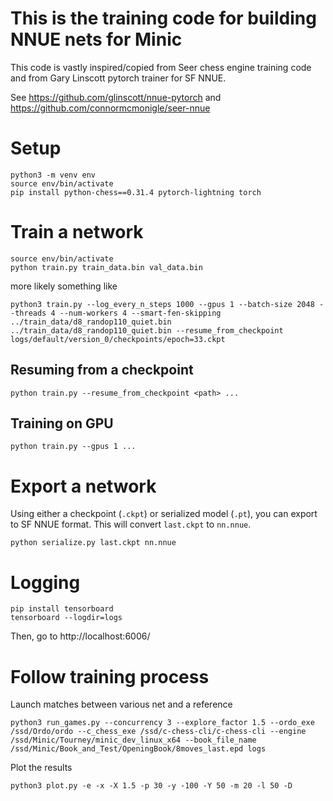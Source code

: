 # This is the training code for building NNUE nets for Minic #

This code is vastly inspired/copied from Seer chess engine training code and from Gary Linscott pytorch trainer for SF NNUE.

See https://github.com/glinscott/nnue-pytorch and https://github.com/connormcmonigle/seer-nnue

# Setup
```
python3 -m venv env
source env/bin/activate
pip install python-chess==0.31.4 pytorch-lightning torch
```

# Train a network

```
source env/bin/activate
python train.py train_data.bin val_data.bin
```
more likely something like 
```
python3 train.py --log_every_n_steps 1000 --gpus 1 --batch-size 2048 --threads 4 --num-workers 4 --smart-fen-skipping ../train_data/d8_randop110_quiet.bin  ../train_data/d8_randop110_quiet.bin --resume_from_checkpoint logs/default/version_0/checkpoints/epoch=33.ckpt
```

## Resuming from a checkpoint
```
python train.py --resume_from_checkpoint <path> ...
```

## Training on GPU
```
python train.py --gpus 1 ...
```

# Export a network

Using either a checkpoint (`.ckpt`) or serialized model (`.pt`),
you can export to SF NNUE format.  This will convert `last.ckpt`
to `nn.nnue`.
```
python serialize.py last.ckpt nn.nnue
```

# Logging

```
pip install tensorboard
tensorboard --logdir=logs
```
Then, go to http://localhost:6006/

# Follow training process

Launch matches between various net and a reference
```
python3 run_games.py --concurrency 3 --explore_factor 1.5 --ordo_exe /ssd/Ordo/ordo --c_chess_exe /ssd/c-chess-cli/c-chess-cli --engine /ssd/Minic/Tourney/minic_dev_linux_x64 --book_file_name /ssd/Minic/Book_and_Test/OpeningBook/8moves_last.epd logs
```

Plot the results
```
python3 plot.py -e -x -X 1.5 -p 30 -y -100 -Y 50 -m 20 -l 50 -D
```
